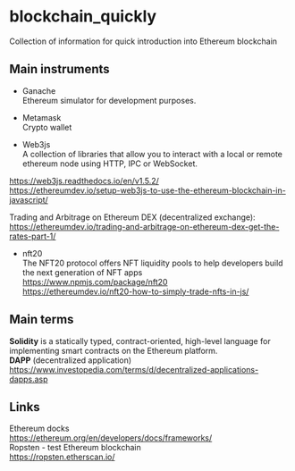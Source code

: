 # blockchain_quickly
Collection of information for quick introduction into Ethereum blockchain

## Main instruments
* Ganache </br>
Ethereum simulator for development purposes.

* Metamask </br>
Crypto wallet

* Web3js </br>
A collection of libraries that allow you to interact with a local or remote ethereum node using HTTP, IPC or WebSocket. </br>

https://web3js.readthedocs.io/en/v1.5.2/ </br>
https://ethereumdev.io/setup-web3js-to-use-the-ethereum-blockchain-in-javascript/ </br>

Trading and Arbitrage on Ethereum DEX (decentralized exchange): </br>
https://ethereumdev.io/trading-and-arbitrage-on-ethereum-dex-get-the-rates-part-1/


* nft20 </br>
The NFT20 protocol offers NFT liquidity pools to help developers build the next generation of NFT apps </br>
https://www.npmjs.com/package/nft20 </br>
https://ethereumdev.io/nft20-how-to-simply-trade-nfts-in-js/ </br>

## Main terms
**Solidity** is a statically typed, contract-oriented, high-level language for implementing smart contracts on the Ethereum platform. </br>
**DAPP** (decentralized application) https://www.investopedia.com/terms/d/decentralized-applications-dapps.asp

## Links
Ethereum docks </br> https://ethereum.org/en/developers/docs/frameworks/ </br>
Ropsten - test Ethereum blockchain </br> https://ropsten.etherscan.io/ </br>
